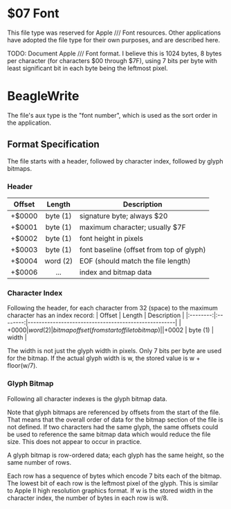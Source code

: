 # $07 Font
This file type was reserved for Apple /// Font resources. Other applications have adopted the file type for their own purposes, and are described here.

TODO: Document Apple /// Font format. I believe this is 1024 bytes, 8 bytes per character (for characters $00 through $7F), using 7 bits per byte with least significant bit in each byte being the leftmost pixel.

# BeagleWrite
The file's aux type is the "font number", which is used as the sort order in the application.

## Format Specification
The file starts with a header, followed by character index, followed by glyph bitmaps.

### Header
|  Offset  | Length   | Description                                         |
|:--------:|:--------:|-----------------------------------------------------|
|  +$0000  | byte (1) | signature byte; always $20                          |
|  +$0001  | byte (1) | maximum character; usually $7F                      |
|  +$0002  | byte (1) | font height in pixels                               |
|  +$0003  | byte (1) | font baseline (offset from top of glyph)            |
|  +$0004  | word (2) | EOF (should match the file length)                  |
|  +$0006  | ...      | index and bitmap data                               |

### Character Index
Following the header, for each character from 32 (space) to the maximum character has an index record:
|  Offset  | Length   | Description                                         |
|:--------:|:--------:|-----------------------------------------------------|
|  +$0000  | word (2) | bitmap offset (from start of file to bitmap)        |
|  +$0002  | byte (1) | width                                               |

The width is not just the glyph width in pixels. Only 7 bits per byte are used for the bitmap. If the actual glyph width is w, the stored value is w + floor(w/7).

### Glyph Bitmap
Following all character indexes is the glyph bitmap data.

Note that glyph bitmaps are referenced by offsets from the start of the file. That means that the overall order of data for the bitmap section of the file is not defined. If two characters had the same glyph, the same offsets could be used to reference the same bitmap data which would reduce the file size. This does not appear to occur in practice.

A glyph bitmap is row-ordered data; each glyph has the same height, so the same number of rows.

Each row has a sequence of bytes which encode 7 bits each of the bitmap. The lowest bit of each row is the leftmost pixel of the glyph. This is similar to Apple II high resolution graphics format. If w is the stored width in the character index, the number of bytes in each row is w/8.
